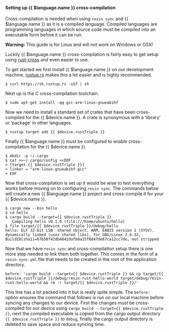 #### Setting up {{ $language.name }} cross-compilation

Cross-compilation is needed when using `resin sync` and {{ $language.name }} as it is a compiled language. Compiled languages are programming languages in which source code must be compiled into an executable form before it can be run.

__Warning:__ This guide is for Linux and will not work on Windows or OSX!

Luckily {{ $language.name }} cross-compilation is fairly easy to get setup using [rust-cross][rust-cross] and even easier to use.

To get started we first install {{ $language.name }} on our development machine. [rustup.rs][rustup.rs] makes this a lot easier and is highly recommended.
```
$ curl https://sh.rustup.rs -sSf | sh
```
Next up is the C cross-compilation toolchain.
```
$ sudo apt-get install -qq gcc-arm-linux-gnueabihf
```
Now we need to install a standard set of crates that have been cross-compiled for the {{ $device.name }}. A crate is synonymous with a ‘library’ or ‘package’ in other languages.
```
$ rustup target add {{ $device.rustTriple }}
```
Finally {{ $language.name }} must be configured to enable cross-compilation for the {{ $device.name }}.
```
$ mkdir -p ~/.cargo
$ cat >>~/.cargo/config <<EOF
> [target.{{ $device.rustTriple }}]
> linker = "arm-linux-gnueabihf-gcc"
> EOF
```

Now that cross-compilation is set up it would be wise to test everything works before moving on to configuring `resin sync`. The commands below will create a new {{ $language.name }} project and cross-compile it for your {{ $device.name }}.
```
$ cargo new --bin hello
$ cd hello
$ cargo build --target={{ $device.rustTriple }}
   Compiling hello v0.1.0 (file:///home/ubuntu/hello)
$ file target/{{ $device.rustTriple }}/debug/hello
hello: ELF 32-bit LSB  shared object, ARM, EABI5 version 1 (SYSV), dynamically linked (uses shared libs), for GNU/Linux 2.6.32, BuildID[sha1]=67b58f42db4842dafb8a15f8d47de87ca12cc7de, not stripped
```

Now that we have `resin sync` and cross-compilation setup there is one more step needed to link them both together. This comes in the form of a `resin-sync.yml` file that needs to be created in the root of the application directory.
```
before: 'cargo build --target={{ $device.rustTriple }} && cp target/{{ $device.rustTriple }}/debug/resin-rust-hello-world target/debug/resin-rust-hello-world && rm -r target/{{ $device.rustTriple }}/'
```
This line has a lot packed into it but is really quite simple. The `before:` option ensures the command that follows is run on our local machine before syncing any changes to our device. First the changes must be cross-compiled for our device using `cargo build --target={{ $device.rustTriple }}`, next the compiled executable is copied from the cargo output directory `{{ $device.rustTriple }}` to `debug`, finally the cargo output directory is deleted to save space and reduce syncing time.

[rust-cross]:https://github.com/japaric/rust-cross
[rustup.rs]:https://www.rustup.rs/
